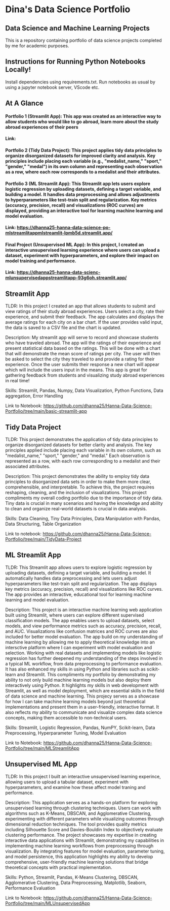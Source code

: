 # Dina's Data Science Portfolio

## Data Science and Machine Learning Projects
This is a repository containing portfolio of data science projects completed by me for academic purposes. 

## Instructions for Running Python Notebooks Locally!
Install dependencies using requirements.txt.
Run notebooks as usual by using a jupyter notebook server, VScode etc.

## At A Glance

#### Portfolio 1 (Streamlit App): This app was created as an interactive way to allow students who would like to go abroad, learn more about the study abroad experiences of their peers 
#### Link: 

#### Portfolio 2 (Tidy Data Project): This project applies tidy data principles to organize disorganized datasets for improved clarity and analysis. Key principles include placing each variable (e.g., "medalist_name," "sport," "gender," "medal") in its own column and representing each observation as a row, where each row corresponds to a medalist and their attributes.

#### Portfolio 3 (ML Streamlit App): This Streamlit app lets users explore logistic regression by uploading datasets, defining a target variable, and building a model. It handles data preprocessing and allows adjustments to hyperparameters like test-train split and regularization. Key metrics (accuracy, precision, recall) and visualizations (ROC curves) are displayed, providing an interactive tool for learning machine learning and model evaluation.
#### Link: https://dhanna25-hanna-data-science-po-mlstreamlitappmlstreamlit-lpmb5d.streamlit.app/

#### Final Project (Unsupervised ML App): In this project, I created an interactive unsupervised learning experience where users can upload a dataset, experiment with hyperparameters, and explore their impact on model training and performance.
#### Link: https://dhanna25-hanna-data-scienc-mlunsupervisedappstreamlitapp-93g6oh.streamlit.app/

## Streamlit App 
TLDR: In this project I created an app that allows students to submit and view ratings of their study abroad experiences. Users select a city, rate their experience, and submit their feedback. The app calculates and displays the average ratings for each city on a bar chart. If the user provides valid input, the data is saved to a CSV file and the chart is updated. 

Description: My streamlit app will serve to record and showcase students who have traveled abroad. The app will the ratings of their experience and present statistical data based on the ratings. This will be done with a chart that will demonstrate the mean score of ratings per city. The user will then be asked to select the city they traveled to and provide a rating for their experience. Once the user submits their response a new chart will appear which will include the users input in the means. This app is great for gathering feedback from students and visualizing study abroad experiences in real time!

Skills: Streamlit, Pandas, Numpy, Data Visualization, Python Functions, Data aggregation, Error Handling

Link to Notebook: https://github.com/dhanna25/Hanna-Data-Science-Portfolio/tree/main/basic-streamlit-app

## Tidy Data Project 
TLDR: This project demonstrates the application of tidy data principles to organize disorganized datasets for better clarity and analysis. The key principles applied include placing each variable in its own column, such as "medalist_name," "sport," "gender," and "medal." Each observation is represented as a row, with each row corresponding to a medalist and their associated attributes.

Description: This project demonstrates the ability to employ tidy data principles to disorganized data sets in order to make them more clear, comprehensible, and interpretable. To achieve this, the project requires reshaping, cleaning, and the inclusion of visualizations. This project compliments my overall coding portfolio due to the importance of tidy data. Tiny data is crucial in many scenarios and having the knowledge and ability to clean and organize real-world datasets is crucial in data analysis.

Skills: Data Cleaning, Tiny Data Principles, Data Manipulation with Pandas, Data Structuring, Table Organization

Link to notebook: https://github.com/dhanna25/Hanna-Data-Science-Portfolio/tree/main/TidyData-Project

## ML Streamlit App 
TLDR: This Streamlit app allows users to explore logistic regression by uploading datasets, defining a target variable, and building a model. It automatically handles data preprocessing and lets users adjust hyperparameters like test-train split and regularization. The app displays key metrics (accuracy, precision, recall) and visualizations like ROC curves. The app provides an interactive, educational tool for learning machine learning and model evaluation.

Description: This project is an interactive machine learning web application built using Streamlit, where users can explore different supervised classification models. The app enables users to upload datasets, select models, and view performance metrics such as accuracy, precision, recall, and AUC. Visualizations like confusion matrices and ROC curves are also included for better model evaluation. The app build on my understanding of machine learning by allowing me to apply theoretical knowledge into an intersctive platform where I can experiment with model evaluation and selection. Working with real datasets and implementing models like logistic regression has further deepened my understanding of the steps involved in a typical ML workflow, from data preprocessing to performance evaluation. It has also enhanced my skills in using Python and libraries such as scikit-learn and Streamlit. This compliments my portfolio by demonstrating my ability to not only build machine learning models but also deploy them interactively using Python. It highlights my skills in web development with Streamlit, as well as model deployment, which are essential skills in the field of data science and machine learning. This projecy serves as a showcase for how I can take machine learning models beyond just theoretical implementations and present them in a user-friendly, interactive format. It also reflects my ability to communicate and visualize complex data science concepts, making them accessible to non-technical users.

Skills: Streamlit, Logistic Regression, Pandas, NumPY, Scikit-learn, Data Preprocessing, Hyperparameter Tuning, Model Evaluation

Link to Notebook: https://github.com/dhanna25/Hanna-Data-Science-Portfolio/tree/main/MLStreamlitApp

## Unsupervised ML App
TLDR: In this project I built an interactive unsupervised learning experince, allowing users to upload a tabular dataset, experiment with hyperparameters, and examine how these affect model traning and performance. 

Description: This application serves as a hands-on platform for exploring unsupervised learning through clustering techniques. Users can work with algorithms such as K-Means, DBSCAN, and Agglomerative Clustering, experimenting with different parameters while visualizing outcomes through dimensional reduction techniques. The tool provides quality metrics including Silhouette Score and Davies-Bouldin Index to objectively evaluate clustering performance.
The project showcases my expertise in creating interactive data applications with Streamlit, demonstrating my capabilities in implementing machine learning workflows from preprocessing through visualization. By integrating features for model evaluation, parameter tuning, and model persistence, this application highlights my ability to develop comprehensive, user-friendly machine learning solutions that bridge theoretical concepts with practical implementation.

Skills: Python, Streamlit, Pandas, K-Means Clustering, DBSCAN, Agglomerative Clustering, Data Preprocessing, Matplotlib, Seaborn, Performance Evaluation

Link to Notebook: https://github.com/dhanna25/Hanna-Data-Science-Portfolio/tree/main/MLUnsupervisedApp


